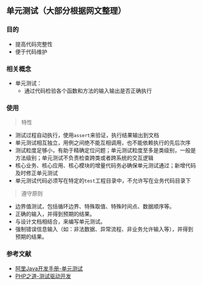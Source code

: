 ## 单元测试（大部分根据网文整理）
### 目的
- 提高代码完整性
- 便于代码维护
### 相关概念
- 单元测试：
    - 通过代码检验各个函数和方法的输入输出是否正确执行
### 使用
> 特性
- 测试过程自动执行，使用`assert`来验证，执行结果输出到文档
- 单元测试相互独立，用例之间绝不能互相调用，也不能依赖执行的先后次序
- 测试粒度足够小，有助于精确定位问题；单元测试粒度至多是类级别，一般是方法级别；单元测试不负责检查跨类或者跨系统的交互逻辑
- 核心业务、核心应用、核心模块的增量代码务必确保单元测试通过；新增代码及时修正单元测试
- 单元测试代码必须写在特定的`test`工程目录中，不允许写在业务代码目录下

> 遵守原则
- 边界值测试，包括循环边界、特殊取值、特殊时间点、数据顺序等。
- 正确的输入，并得到预期的结果。
- 与设计文档相结合，来编写单元测试。
- 强制错误信息输入（如：非法数据、异常流程、非业务允许输入等），并得到预期的结果。

### 参考文献
- [阿里Java开发手册-单元测试](https://www.kancloud.cn/kanglin/java_developers_guide/539190)
- [PHP之道-测试驱动开发](https://www.kancloud.cn/thinkphp/php-the-right-way/3194)